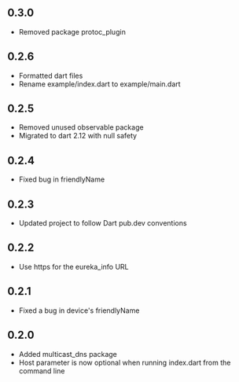 ## 0.3.0
* Removed package protoc_plugin

## 0.2.6
* Formatted dart files
* Rename example/index.dart to example/main.dart

## 0.2.5
* Removed unused observable package
* Migrated to dart 2.12 with null safety

## 0.2.4
* Fixed bug in friendlyName

## 0.2.3
* Updated project to follow Dart pub.dev conventions

## 0.2.2
* Use https for the eureka_info URL

## 0.2.1
* Fixed a bug in device's friendlyName

## 0.2.0
* Added multicast_dns package
* Host parameter is now optional when running index.dart from the command line
